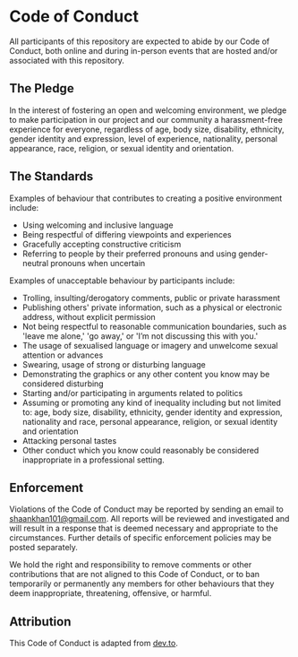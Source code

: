 # Code of Conduct

All participants of this repository are expected to abide by our Code of Conduct, both online and during in-person events that are hosted and/or associated with this repository.

## The Pledge

In the interest of fostering an open and welcoming environment, we pledge to make participation in our project and our community a harassment-free experience for everyone, regardless of age, body size, disability, ethnicity, gender identity and expression, level of experience, nationality, personal appearance, race, religion, or sexual identity and orientation.

## The Standards

Examples of behaviour that contributes to creating a positive environment include:

- Using welcoming and inclusive language
- Being respectful of differing viewpoints and experiences
- Gracefully accepting constructive criticism
- Referring to people by their preferred pronouns and using gender-neutral pronouns when uncertain

Examples of unacceptable behaviour by participants include:

- Trolling, insulting/derogatory comments, public or private harassment
- Publishing others' private information, such as a physical or electronic address, without explicit permission
- Not being respectful to reasonable communication boundaries, such as 'leave me alone,' 'go away,' or 'I’m not discussing this with you.'
- The usage of sexualised language or imagery and unwelcome sexual attention or advances
- Swearing, usage of strong or disturbing language
- Demonstrating the graphics or any other content you know may be considered disturbing
- Starting and/or participating in arguments related to politics
- Assuming or promoting any kind of inequality including but not limited to: age, body size, disability, ethnicity, gender identity and expression, nationality and race, personal appearance, religion, or sexual identity and orientation
- Attacking personal tastes
- Other conduct which you know could reasonably be considered inappropriate in a professional setting.

## Enforcement

Violations of the Code of Conduct may be reported by sending an email to [shaankhan101@gmail.com](mailto:shaankhan101@gmail.com). All reports will be reviewed and investigated and will result in a response that is deemed necessary and appropriate to the circumstances. Further details of specific enforcement policies may be posted separately.

We hold the right and responsibility to remove comments or other contributions that are not aligned to this Code of Conduct, or to ban temporarily or permanently any members for other behaviours that they deem inappropriate, threatening, offensive, or harmful.

## Attribution

This Code of Conduct is adapted from [dev.to](https://dev.to/code-of-conduct).